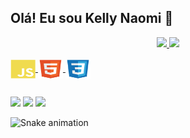 ## Olá! Eu sou Kelly Naomi 👋

<div align="center">
  <a href="https://github.com/nahteruya">
  <img height="180em" src="https://github-readme-stats.vercel.app/api?username=nahteruya&show_icons=true&theme=omni&include_all_commits=true&count_private=false"/>
  <img height="180em" src="https://github-readme-stats.vercel.app/api/top-langs/?username=nahteruya&layout=compact&langs_count=7&theme=omni"/>
</div>

<div style="display: inline_block"><br>
  <img align="center" alt="Js" height="30" width="40" src="https://raw.githubusercontent.com/devicons/devicon/master/icons/javascript/javascript-plain.svg">
  <img align="center" alt="HTML" height="30" width="40" src="https://raw.githubusercontent.com/devicons/devicon/master/icons/html5/html5-original.svg">
  <img align="center" alt="CSS" height="30" width="40" src="https://raw.githubusercontent.com/devicons/devicon/master/icons/css3/css3-original.svg">
</div>
  
  ##
  
<div> 
  <a href="https://instagram.com/nahteruya" target="_blank"><img src="https://img.shields.io/badge/-Instagram-%23E4405F?style=for-the-badge&logo=instagram&logoColor=white" target="_blank"></a>
  <a href = "mailto:nahteruya@gmail.com"><img src="https://img.shields.io/badge/-Gmail-%23333?style=for-the-badge&logo=gmail&logoColor=white" target="_blank"></a>
  <a href="https://www.linkedin.com/in/kelly-naomi-teruya" target="_blank"><img src="https://img.shields.io/badge/-LinkedIn-%230077B5?style=for-the-badge&logo=linkedin&logoColor=white" target="_blank"></a>
  
  ![Snake animation](https://github.com/nahteruya/nahteruya/blob/output/github-contribution-grid-snake.svg)
  
</div>
  
